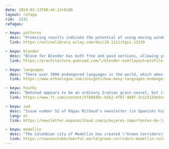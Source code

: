 ```yaml
---
date: 2024-03-13T08:44:13+0100
layout: rafaga
rid:  2241
rafagas:

- keyw: patterns
  desc: "Promising results indicate the potential of using moving windows to analyze urban patterns and city land use evolution."
  link: https://onlinelibrary.wiley.com/doi/10.1111/tgis.13139

- keyw: blender
  desc: "Blosm for Blender has both free and paid versions, allowing you to easily import 3D cities from Google, OSM buildings, terrain models, GPS tracks, and more with the premium version."
  link: https://prochitecture.gumroad.com/l/blender-osm?layout=profile

- keyw: languages
  desc: "There over 3000 endangered languages in the world, which when its speakers start teaching and using a more dominant language to their children."
  link: https://www.ethnologue.com/insights/how-many-languages-endangered/

- keyw: houthi
  desc: "Behshad appears to be an ordinary Iranian grain vessel, but it is actually used for weapons and information exchange for attacks in Gulf of Aden to the Houthi (paywall)"
  link: https://www.ft.com/content/5fb8849c-b5b2-4f6f-908f-2c125159e3ce

- keyw: iwd
  desc: "Issue number 52 of Mapas Milhaud's newsletter (in Spanish) highlights three important women cartographers for International Women's Day"
  lang: es
  link: https://newsletter.mapasmilhaud.com/p/mujeres-importantes-de-la-historia

- keyw: medellin
  desc: "The Colombian city of Medellin has created \"Green Corridors\" - vegetation walkways that mimic natural forests - to help reduce urban temperatures by up to five degrees globally"
  link: https://reasonstobecheerful.world/green-corridors-medellin-colombia-urban-heat/
---
```


